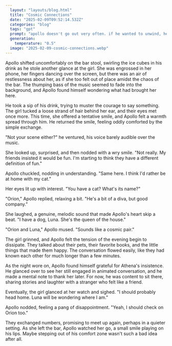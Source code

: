 ```yaml
---
  layout: "layouts/blog.html"
  title: "Cosmic Connections"
  date: "2025-02-09T09:52:14.532Z"
  categories: "blog"
  tags: "gpt"
  prompt: "apollo doesn't go out very often. if he wanted to unwind, he would spend time at home with his cat rather than head to an obnoxiously loud bar. yet, somehow, he let himself get dragged here by his co-worker and friend athena.\r\n\r\nhe knew it wasn't a good idea, but he's feeling particularly remorseful as he sits at the bar alone, watching out of the corner of his eye as athena, tipsy and red, engages in a flirty conversation with some flattered lady on the dance floor. at least someone is having fun. Apollo sits at the bar table alone until a girl sits at the bar a couple of seats away from him. They make eye contact once before looking away. It was a strange feeling…A feeling that made them feel like there was connection even if they were strangers"
  generation: 
    temperature: "0.5"
  image: "2025-02-09-cosmic-connections.webp"
---
```

Apollo shifted uncomfortably on the bar stool, swirling the ice cubes in his drink as he stole another glance at the girl. She was engrossed in her phone, her fingers dancing over the screen, but there was an air of restlessness about her, as if she too felt out of place amidst the chaos of the bar. The thumping bass of the music seemed to fade into the background, and Apollo found himself wondering what had brought her here.

He took a sip of his drink, trying to muster the courage to say something. The girl tucked a loose strand of hair behind her ear, and their eyes met once more. This time, she offered a tentative smile, and Apollo felt a warmth spread through him. He returned the smile, feeling oddly comforted by the simple exchange.

"Not your scene either?" he ventured, his voice barely audible over the music.

She looked up, surprised, and then nodded with a wry smile. "Not really. My friends insisted it would be fun. I'm starting to think they have a different definition of fun."

Apollo chuckled, nodding in understanding. "Same here. I think I'd rather be at home with my cat."

Her eyes lit up with interest. "You have a cat? What's its name?"

"Orion," Apollo replied, relaxing a bit. "He's a bit of a diva, but good company."

She laughed, a genuine, melodic sound that made Apollo's heart skip a beat. "I have a dog, Luna. She's the queen of the house."

"Orion and Luna," Apollo mused. "Sounds like a cosmic pair."

The girl grinned, and Apollo felt the tension of the evening begin to dissipate. They talked about their pets, their favorite books, and the little things that made them happy. The conversation flowed easily, like they had known each other for much longer than a few minutes.

As the night wore on, Apollo found himself grateful for Athena's insistence. He glanced over to see her still engaged in animated conversation, and he made a mental note to thank her later. For now, he was content to sit there, sharing stories and laughter with a stranger who felt like a friend.

Eventually, the girl glanced at her watch and sighed. "I should probably head home. Luna will be wondering where I am."

Apollo nodded, feeling a pang of disappointment. "Yeah, I should check on Orion too."

They exchanged numbers, promising to meet up again, perhaps in a quieter setting. As she left the bar, Apollo watched her go, a small smile playing on his lips. Maybe stepping out of his comfort zone wasn't such a bad idea after all.
